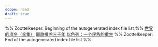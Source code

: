 ```yaml
---
scope: read
draft: true
---
```

%% Zoottelkeeper: Beginning of the autogenerated index file list  %%
 [世界的凛冬（全集）](世界的凛冬（全集）.md)
 [耶路撒冷三千年](耶路撒冷三千年.md)
 [以色列：一个民族的重生](以色列：一个民族的重生.md)
%% Zoottelkeeper: End of the autogenerated index file list  %%
